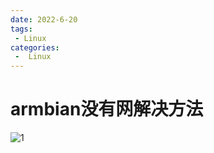 ```yaml
---
date: 2022-6-20
tags:
 - Linux
categories:
 -  Linux
---
```




# armbian没有网解决方法

![1](https://s3.bmp.ovh/imgs/2022/06/30/ce6404129e574980.png)

 

